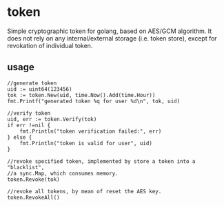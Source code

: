 # token

Simple cryptographic token for golang, based on AES/GCM algorithm. It does not rely on any internal/external storage (i.e. token store), except for revokation of individual token.

## usage

```
//generate token
uid := uint64(123456)
tok := token.New(uid, time.Now().Add(time.Hour))
fmt.Printf("generated token %q for user %d\n", tok, uid)

//verify token
uid, err := token.Verify(tok)
if err !=nil {
    fmt.Println("token verification failed:", err)
} else {
    fmt.Println("token is valid for user", uid)
}

//revoke specified token, implemented by store a token into a "blacklist", 
//a sync.Map, which consumes memory.
token.Revoke(tok)

//revoke all tokens, by mean of reset the AES key.
token.RevokeAll()
```
